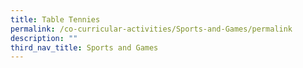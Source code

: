 ```yaml
---
title: Table Tennies
permalink: /co-curricular-activities/Sports-and-Games/permalink
description: ""
third_nav_title: Sports and Games
---
```


